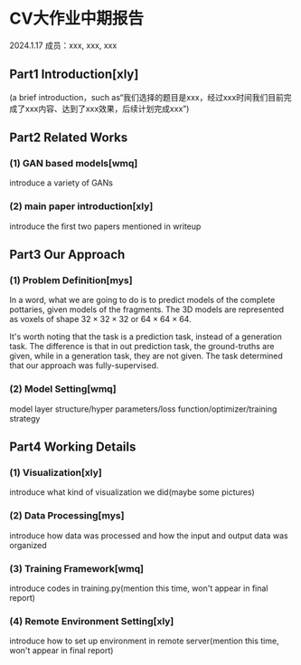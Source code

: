 # CV大作业中期报告

2024.1.17 成员：xxx, xxx, xxx

## Part1 Introduction[xly]
(a brief introduction，such as“我们选择的题目是xxx，经过xxx时间我们目前完成了xxx内容、达到了xxx效果，后续计划完成xxx”)

## Part2 Related Works

### (1) GAN based models[wmq]
introduce a variety of GANs

### (2) main paper introduction[xly]
introduce the first two papers mentioned in writeup

## Part3 Our Approach

### (1) Problem Definition[mys]
In a word, what we are going to do is to predict models of the complete pottaries, given models of the fragments. The 3D models are represented as voxels of shape $32\times32\times32$ or $64\times64\times64$.

It's worth noting that the task is a prediction task, instead of a generation task. The difference is that in out prediction task, the ground-truths are given, while in a generation task, they are not given. The task determined that our approach was fully-supervised.



### (2) Model Setting[wmq]
model layer structure/hyper parameters/loss function/optimizer/training strategy

## Part4 Working Details

### (1) Visualization[xly]
introduce what kind of visualization we did(maybe some pictures)

### (2) Data Processing[mys]
introduce how data was processed and how the input and output data was organized

### (3) Training Framework[wmq]
introduce codes in training.py(mention this time, won't appear in final report)

### (4) Remote Environment Setting[xly]
introduce how to set up environment in remote server(mention this time, won't appear in final report)